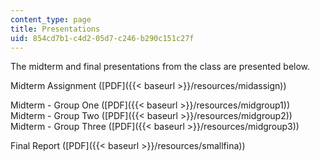 ```yaml
---
content_type: page
title: Presentations
uid: 854cd7b1-c4d2-05d7-c246-b290c151c27f
---
```


The midterm and final presentations from the class are presented below.

Midterm Assignment ([PDF]({{< baseurl >}}/resources/midassign))  
  
Midterm - Group One ([PDF]({{< baseurl >}}/resources/midgroup1))  
Midterm - Group Two ([PDF]({{< baseurl >}}/resources/midgroup2))  
Midterm - Group Three ([PDF]({{< baseurl >}}/resources/midgroup3))  
  
Final Report ([PDF]({{< baseurl >}}/resources/smallfina))